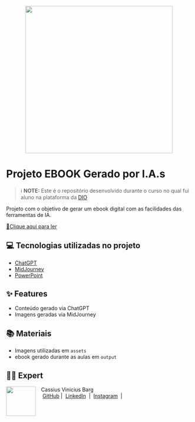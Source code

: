 <p align="center">
<img 
    src="https://cdn.midjourney.com/e9d8de74-6f15-41ad-82b1-b21fbb15caf7/0_1.png"
    width="400"  
/>
</p>

# Projeto EBOOK Gerado por I.A.s


 > ℹ️ **NOTE:** Este é o repositório desenvolvido durante o curso no qual fui aluno na plataforma da [DIO](https://dio.me)

Projeto com o objetivo de gerar um ebook digital com as facilidades das ferramentas de IA.

<a href="https://www.linkedin.com/feed/update/urn:li:activity:7212097329103855616/" title="View PDF now"> 📕Clique aqui para ler</a>

## 💻 Tecnologias utilizadas no projeto

- [ChatGPT](https://chat.openai.com/) 
- [MidJourney](https://www.midjourney.com/app/)
- [PowerPoint](https://www.microsoft.com/en/microsoft-365/powerpoint)

## ✨ Features

- Conteúdo gerado via ChatGPT
- Imagens geradas via MidJourney

## 📚 Materiais

- Imagens utilizadas em `assets`
- ebook gerado durante as aulas em `output`

## 👨‍💻 Expert

<p>
    <img 
      align=left 
      margin=10 
      width=80 
      src="https://scontent.fjoi2-1.fna.fbcdn.net/v/t39.30808-6/448827709_7910319372351356_6219225715887475891_n.jpg?_nc_cat=109&ccb=1-7&_nc_sid=5f2048&_nc_eui2=AeEWRxvmvwCyz1TKGNQXu2Zuw2OK3O6pwUfDY4rc7qnBRzN9Dawh8RQU_fDClQK0ZGF2jbRVqXyhdl-YMI_onrCu&_nc_ohc=fUTuCCEefacQ7kNvgGzBtTx&_nc_ht=scontent.fjoi2-1.fna&oh=00_AYCEzHIoTl8fuu1D4bGKW0CLr3d6n2tE3pmEpF1m1CHcqQ&oe=667A142E"
    />
    <p>&nbsp&nbsp&nbspCassius Vinicius Barg<br>
    &nbsp&nbsp&nbsp
    <a href="https://github.com/CassiusBarg/">
    GitHub</a>&nbsp;|&nbsp;
    <a href="https://www.linkedin.com/in/cassiusbarg/">LinkedIn</a>
&nbsp;|&nbsp;
    <a href="https://www.instagram.com/cassiusbarg/">
    Instagram</a>
&nbsp;|&nbsp;</p>
</p>
